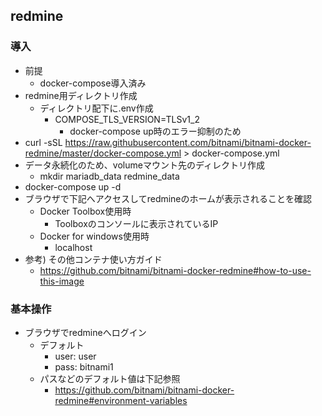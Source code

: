## redmine

### 導入

* 前提
  * docker-compose導入済み
* redmine用ディレクトリ作成
  * ディレクトリ配下に.env作成
    * COMPOSE_TLS_VERSION=TLSv1_2
      * docker-compose up時のエラー抑制のため
* curl -sSL https://raw.githubusercontent.com/bitnami/bitnami-docker-redmine/master/docker-compose.yml > docker-compose.yml
* データ永続化のため、volumeマウント先のディレクトリ作成
  * mkdir mariadb_data redmine_data
* docker-compose up -d
* ブラウザで下記へアクセスしてredmineのホームが表示されることを確認
  * Docker Toolbox使用時
    * Toolboxのコンソールに表示されているIP
  * Docker for windows使用時
    * localhost
* 参考) その他コンテナ使い方ガイド
  * https://github.com/bitnami/bitnami-docker-redmine#how-to-use-this-image

### 基本操作

* ブラウザでredmineへログイン
  * デフォルト
    * user: user
    * pass: bitnami1
  * パスなどのデフォルト値は下記参照
    * https://github.com/bitnami/bitnami-docker-redmine#environment-variables